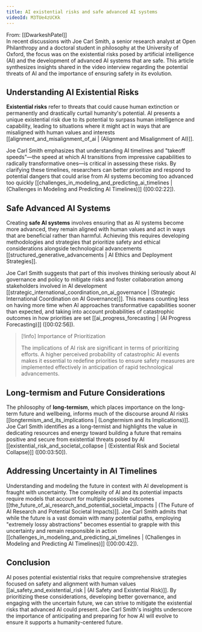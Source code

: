 ```yaml
---
title: AI existential risks and safe advanced AI systems
videoId: M3TUe4zUCKk
---
```


From: [[DwarkeshPatel]] <br/> 
In recent discussions with Joe Carl Smith, a senior research analyst at Open Philanthropy and a doctoral student in philosophy at the University of Oxford, the focus was on the existential risks posed by artificial intelligence (AI) and the development of advanced AI systems that are safe. This article synthesizes insights shared in the video interview regarding the potential threats of AI and the importance of ensuring safety in its evolution.

## Understanding AI Existential Risks

**Existential risks** refer to threats that could cause human extinction or permanently and drastically curtail humanity's potential. AI presents a unique existential risk due to its potential to surpass human intelligence and capability, leading to situations where it might act in ways that are misaligned with human values and interests [[alignment_and_misalignment_of_ai | (Alignment and Misalignment of AI)]].

Joe Carl Smith emphasizes that understanding AI timelines and "takeoff speeds"—the speed at which AI transitions from impressive capabilities to radically transformative ones—is critical in assessing these risks. By clarifying these timelines, researchers can better prioritize and respond to potential dangers that could arise from AI systems becoming too advanced too quickly [[challenges_in_modeling_and_predicting_ai_timelines | (Challenges in Modeling and Predicting AI Timelines)]] (<a class="yt-timestamp" data-t="00:02:22">[00:02:22]</a>).

## Safe Advanced AI Systems

Creating **safe AI systems** involves ensuring that as AI systems become more advanced, they remain aligned with human values and act in ways that are beneficial rather than harmful. Achieving this requires developing methodologies and strategies that prioritize safety and ethical considerations alongside technological advancements [[structured_generative_advancements | AI Ethics and Deployment Strategies]].

Joe Carl Smith suggests that part of this involves thinking seriously about AI governance and policy to mitigate risks and foster collaboration among stakeholders involved in AI development [[strategic_international_coordination_on_ai_governance | (Strategic International Coordination on AI Governance)]]. This means counting less on having more time when AI approaches transformative capabilities sooner than expected, and taking into account probabilities of catastrophic outcomes in how priorities are set [[ai_progress_forecasting | (AI Progress Forecasting)]] (<a class="yt-timestamp" data-t="00:02:56">[00:02:56]</a>).

> [!info] Importance of Prioritization
> 
> The implications of AI risk are significant in terms of prioritizing efforts. A higher perceived probability of catastrophic AI events makes it essential to redefine priorities to ensure safety measures are implemented effectively in anticipation of rapid technological advancements.

## Long-termism and Future Considerations

The philosophy of **long-termism**, which places importance on the long-term future and wellbeing, informs much of the discourse around AI risks [[longtermism_and_its_implications | (Longtermism and its Implications)]]. Joe Carl Smith identifies as a long-termist and highlights the value in dedicating resources and energy toward building a future that remains positive and secure from existential threats posed by AI [[existential_risk_and_societal_collapse | (Existential Risk and Societal Collapse)]] (<a class="yt-timestamp" data-t="00:03:50">[00:03:50]</a>).

## Addressing Uncertainty in AI Timelines

Understanding and modeling the future in context with AI development is fraught with uncertainty. The complexity of AI and its potential impacts require models that account for multiple possible outcomes [[the_future_of_ai_research_and_potential_societal_impacts | (The Future of AI Research and Potential Societal Impacts)]]. Joe Carl Smith admits that while the future is a vast domain with many potential paths, employing "extremely lossy abstractions" becomes essential to grapple with this uncertainty and remain responsible in action [[challenges_in_modeling_and_predicting_ai_timelines | (Challenges in Modeling and Predicting AI Timelines)]] (<a class="yt-timestamp" data-t="00:00:42">[00:00:42]</a>).

## Conclusion

AI poses potential existential risks that require comprehensive strategies focused on safety and alignment with human values [[ai_safety_and_existential_risk | (AI Safety and Existential Risk)]]. By prioritizing these considerations, developing better governance, and engaging with the uncertain future, we can strive to mitigate the existential risks that advanced AI could present. Joe Carl Smith's insights underscore the importance of anticipating and preparing for how AI will evolve to ensure it supports a humanity-centered future.